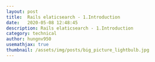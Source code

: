 ```yaml
---
layout: post
title:  Rails elaticsearch - 1.Introduction
date:   2020-05-08 12:48:45
description: Rails elaticsearch - 1.Introduction
category: technical
author: hungnv950
usemathjax: true
thumbnail: /assets/img/posts/big_picture_lightbulb.jpg
---
```

